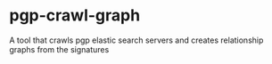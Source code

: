 # pgp-crawl-graph
A tool that crawls pgp elastic search servers and creates relationship graphs from the signatures

